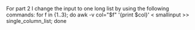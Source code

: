 For part 2 I change the input to one long list by using the following commands:
    for f in {1..3}; do awk -v col="$f" '{print $col}' < smallinput >> single_column_list; done

